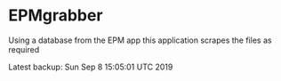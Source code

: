# EPMgrabber
Using a database from the EPM app this application scrapes the files as required


Latest backup: Sun Sep 8 15:05:01 UTC 2019
